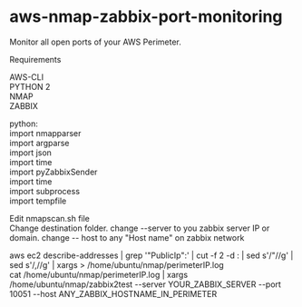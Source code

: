 # aws-nmap-zabbix-port-monitoring
Monitor all open ports of your AWS Perimeter.


Requirements

AWS-CLI<br/>
PYTHON 2<br/>
NMAP<br/>
ZABBIX<br/>

python:<br/>
import nmapparser<br/>
import argparse<br/>
import json<br/>
import time<br/>
import pyZabbixSender<br/>
import time<br/>
import subprocess<br/>
import tempfile<br/>


Edit nmapscan.sh file <br/>
Change destination folder. 
change --server to you zabbix server IP or domain.
change -- host to any "Host name" on zabbix network

aws ec2 describe-addresses | grep '"PublicIp":' | cut -f 2 -d : | sed s'/"//g' | sed s'/,//g' | xargs > /home/ubuntu/nmap/perimeterIP.log <br/>
cat /home/ubuntu/nmap/perimeterIP.log | xargs /home/ubuntu/nmap/zabbix2test --server YOUR_ZABBIX_SERVER --port 10051 --host ANY_ZABBIX_HOSTNAME_IN_PERIMETER
